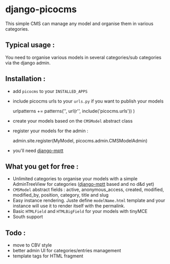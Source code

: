 
django-picocms
================

This simple CMS can manage any model and organise them in various categories.

## Typical usage :

You need to organise various models in several categories/sub categories via the django admin.

## Installation :

 - add `picocms` to your `INSTALLED_APPS`
 - include picocms urls to your `urls.py` if you want to publish your models


    urlpatterns += patterns('',
        url(r'', include('picocms.urls'))
    )


 - create your models based on the `CMSModel` abstract class

 - register your models for the admin :

    admin.site.register(MyModel, picocms.admin.CMSModelAdmin)

 - you'll need [django-mptt][0]


## What you get for free :

 - Unlimited categories to organise your models with a simple AdminTreeView for categories ([django-mptt][0] based and no d&d yet)
 - `CMSModel` abstract fields : active, anonymous_access, created, modified, modified_by, position, category, title and slug
 - Easy instance rendering. Juste define `modelName.html` template and your instance will use it to render itself with the permalink.
 - Basic `HTMLField` and `HTMLBigField` for your models with tinyMCE
 - South support


## Todo :

 - move to CBV style
 - better admin UI for categories/entries management
 - template tags for HTML fragment


 [0]: https://github.com/django-mptt/django-mptt/